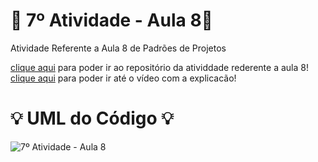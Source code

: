 # 🚀 7º Atividade - Aula 8🚀
Atividade Referente a Aula 8 de Padrões de Projetos

[clique aqui](https://github.com/Hugo-Machado02/padroes-projeto-atividades/tree/7º-Atividade-Aula-8/src) para poder ir ao repositório da atividdade rederente a aula 8!
[clique aqui](https://drive.google.com/drive/folders/1NlU9WguoO1QqafIc_5oC2p4HG2aC2ow5) para poder ir até o vídeo com a explicacão!


#  :bulb: UML do Código :bulb:
![7º Atividade - Aula 8](https://github.com/user-attachments/assets/920a266e-1766-459b-8171-f1481856de2f)

